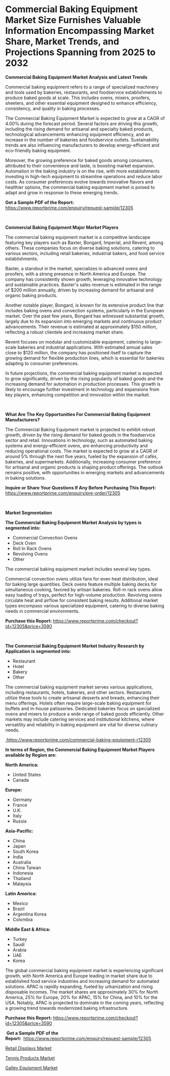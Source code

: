 <p><h1>Commercial Baking Equipment Market Size Furnishes Valuable Information Encompassing Market Share, Market Trends, and Projections Spanning from 2025 to 2032</h1></p><p><strong>Commercial Baking Equipment Market Analysis and Latest Trends</strong></p>
<p><p>Commercial baking equipment refers to a range of specialized machinery and tools used by bakeries, restaurants, and foodservice establishments to produce baked goods at scale. This includes ovens, mixers, proofers, sheeters, and other essential equipment designed to enhance efficiency, consistency, and quality in baking processes.</p><p>The Commercial Baking Equipment Market is expected to grow at a CAGR of 4.00% during the forecast period. Several factors are driving this growth, including the rising demand for artisanal and specialty baked products, technological advancements enhancing equipment efficiency, and an increase in the number of bakeries and foodservice outlets. Sustainability trends are also influencing manufacturers to develop energy-efficient and eco-friendly baking equipment. </p><p>Moreover, the growing preference for baked goods among consumers, attributed to their convenience and taste, is boosting market expansion. Automation in the baking industry is on the rise, with more establishments investing in high-tech equipment to streamline operations and reduce labor costs. As consumer preferences evolve towards innovative flavors and healthier options, the commercial baking equipment market is poised to adapt and grow in response to these emerging trends.</p></p>
<p><strong>Get a Sample PDF of the Report:&nbsp;</strong> <a href="https://www.reportprime.com/enquiry/request-sample/12305?utm_campaign=2031&utm_medium=2&utm_source=Github&utm_content=ia&utm_term=18032025&utm_id=commercial-baking-equipment">https://www.reportprime.com/enquiry/request-sample/12305</a></p>
<p>&nbsp;</p>
<p><strong>Commercial Baking Equipment Major Market Players</strong></p>
<p><p>The commercial baking equipment market is a competitive landscape featuring key players such as Baxter, Bongard, Imperial, and Revent, among others. These companies focus on diverse baking solutions, catering to various sectors, including retail bakeries, industrial bakers, and food service establishments.</p><p>Baxter, a standout in the market, specializes in advanced ovens and proofers, with a strong presence in North America and Europe. The company has consistently shown growth, leveraging innovative technology and sustainable practices. Baxter's sales revenue is estimated in the range of $200 million annually, driven by increasing demand for artisanal and organic baking products.</p><p>Another notable player, Bongard, is known for its extensive product line that includes baking ovens and convection systems, particularly in the European market. Over the past few years, Bongard has witnessed substantial growth, largely due to its expansion into emerging markets and continuous product advancements. Their revenue is estimated at approximately $150 million, reflecting a robust clientele and increasing market share.</p><p>Revent focuses on modular and customizable equipment, catering to large-scale bakeries and industrial applications. With estimated annual sales close to $120 million, the company has positioned itself to capture the growing demand for flexible production lines, which is essential for bakeries adapting to consumer preferences.</p><p>In future projections, the commercial baking equipment market is expected to grow significantly, driven by the rising popularity of baked goods and the increasing demand for automation in production processes. This growth is likely to encourage further investment in technology and expansions from key players, enhancing competition and innovation within the market.</p></p>
<p>&nbsp;</p>
<p><strong>What Are The Key Opportunities For Commercial Baking Equipment Manufacturers?</strong></p>
<p><p>The Commercial Baking Equipment market is projected to exhibit robust growth, driven by the rising demand for baked goods in the foodservice sector and retail. Innovations in technology, such as automated baking systems and energy-efficient ovens, are enhancing productivity and reducing operational costs. The market is expected to grow at a CAGR of around 5% through the next five years, fueled by the expansion of cafés, bakeries, and supermarkets. Additionally, increasing consumer preference for artisanal and organic products is shaping product offerings. The outlook remains positive, with opportunities in emerging markets and advancements in baking solutions.</p></p>
<p><strong>Inquire or Share Your Questions If Any Before Purchasing This Report:</strong> <a href="https://www.reportprime.com/enquiry/pre-order/12305?utm_campaign=2031&utm_medium=2&utm_source=Github&utm_content=ia&utm_term=18032025&utm_id=commercial-baking-equipment">https://www.reportprime.com/enquiry/pre-order/12305</a></p>
<p>&nbsp;</p>
<p><strong>Market Segmentation</strong></p>
<p><strong>The Commercial Baking Equipment Market Analysis by types is segmented into:</strong></p>
<p><ul><li>Commercial Convection Ovens</li><li>Deck Oven</li><li>Roll In Rack Ovens</li><li>Revolving Ovens</li><li>Other</li></ul></p>
<p><p>The commercial baking equipment market includes several key types. </p><p>Commercial convection ovens utilize fans for even heat distribution, ideal for baking large quantities. Deck ovens feature multiple baking decks for simultaneous cooking, favored by artisan bakeries. Roll-in rack ovens allow easy loading of trays, perfect for high-volume production. Revolving ovens circulate heat and airflow for consistent baking results. Additional market types encompass various specialized equipment, catering to diverse baking needs in commercial environments.</p></p>
<p><strong>Purchase this Report:&nbsp;</strong><a href="https://www.reportprime.com/checkout?id=12305&price=3590&utm_campaign=2031&utm_medium=2&utm_source=Github&utm_content=ia&utm_term=18032025&utm_id=commercial-baking-equipment">https://www.reportprime.com/checkout?id=12305&price=3590</a></p>
<p>&nbsp;</p>
<p><strong>The Commercial Baking Equipment Market Industry Research by Application is segmented into:</strong></p>
<p><ul><li>Restaurant</li><li>Hotel</li><li>Bakery</li><li>Other</li></ul></p>
<p><p>The commercial baking equipment market serves various applications, including restaurants, hotels, bakeries, and other sectors. Restaurants utilize these tools to create artisanal desserts and breads, enhancing their menu offerings. Hotels often require large-scale baking equipment for buffets and in-house patisseries. Dedicated bakeries focus on specialized ovens and mixers to produce a wide range of baked goods efficiently. Other markets may include catering services and institutional kitchens, where versatility and reliability in baking equipment are vital for diverse culinary needs.</p></p>
<p><a href="https://www.reportprime.com/commercial-baking-equipment-r12305?utm_campaign=2031&utm_medium=2&utm_source=Github&utm_content=ia&utm_term=18032025&utm_id=commercial-baking-equipment">&nbsp;https://www.reportprime.com/commercial-baking-equipment-r12305</a></p>
<p><strong>In terms of Region, the Commercial Baking Equipment Market Players available by Region are:</strong></p>
<p>
    <p> <strong> North America: </strong>
        <ul>
            <li>United States</li>
            <li>Canada</li>
        </ul>
        </p> 
    <p> <strong> Europe: </strong>
        <ul>
            <li>Germany</li>
            <li>France</li>
            <li>U.K.</li>
            <li>Italy</li>
            <li>Russia</li>
        </ul>
        </p> 
    <p> <strong> Asia-Pacific: </strong>
        <ul>
            <li>China</li>
            <li>Japan</li>
            <li>South Korea</li>
            <li>India</li>
            <li>Australia</li>
            <li>China Taiwan</li>
            <li>Indonesia</li>
            <li>Thailand</li>
            <li>Malaysia</li>
        </ul>
        </p> 
    <p> <strong> Latin America: </strong>
        <ul>
            <li>Mexico</li>
            <li>Brazil</li>
            <li>Argentina Korea</li>
            <li>Colombia</li>
        </ul>
        </p> 
    <p> <strong> Middle East & Africa: </strong>
        <ul>
            <li>Turkey</li>
            <li>Saudi</li>
            <li>Arabia</li>
            <li>UAE</li>
            <li>Korea</li>
        </ul>
    </p>
    </p>
<p><p>The global commercial baking equipment market is experiencing significant growth, with North America and Europe leading in market share due to established food service industries and increasing demand for automated solutions. APAC is rapidly expanding, fueled by urbanization and rising disposable incomes. The market shares are approximately 30% for North America, 25% for Europe, 20% for APAC, 15% for China, and 10% for the USA. Notably, APAC is projected to dominate in the coming years, reflecting a growing trend towards modernized baking infrastructure.</p></p>
<p><strong>Purchase this Report: </strong><a href="https://www.reportprime.com/checkout?id=12305&price=3590&utm_campaign=2031&utm_medium=2&utm_source=Github&utm_content=ia&utm_term=18032025&utm_id=commercial-baking-equipment">https://www.reportprime.com/checkout?id=12305&price=3590</a></p>
<p>&nbsp;<strong>Get a Sample PDF of the Report:&nbsp;&nbsp;</strong><a href="https://www.reportprime.com/enquiry/request-sample/12305?utm_campaign=2031&utm_medium=2&utm_source=Github&utm_content=ia&utm_term=18032025&utm_id=commercial-baking-equipment">https://www.reportprime.com/enquiry/request-sample/12305</a></p>
<p><strong></strong></p>
<p><p><a href="https://github.com/bhatttutty2p/Market-Research-Report-List-1/blob/main/retail-displays-market.md?utm_campaign=2031&utm_medium=2&utm_source=Github&utm_content=ia&utm_term=18032025&utm_id=commercial-baking-equipment">Retail Displays Market</a></p><p><a href="https://github.com/PeterParrish5/Market-Research-Report-List-7/blob/main/tennis-products-market.md?utm_campaign=2031&utm_medium=2&utm_source=Github&utm_content=ia&utm_term=18032025&utm_id=commercial-baking-equipment">Tennis Products Market</a></p><p><a href="https://github.com/ekerswenzlb0/Market-Research-Report-List-1/blob/main/galley-equipment-market.md?utm_campaign=2031&utm_medium=2&utm_source=Github&utm_content=ia&utm_term=18032025&utm_id=commercial-baking-equipment">Galley Equipment Market</a></p></p>